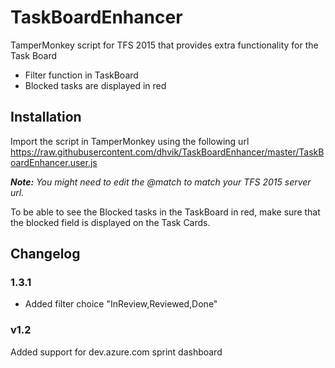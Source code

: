 # TaskBoardEnhancer
TamperMonkey script for TFS 2015 that provides extra functionality for the Task Board

* Filter function in TaskBoard
* Blocked tasks are displayed in red

## Installation
Import the script in TamperMonkey using the following url
<https://raw.githubusercontent.com/dhvik/TaskBoardEnhancer/master/TaskBoardEnhancer.user.js>

_**Note:** You might need to edit the @match to match your TFS 2015 server url._

To be able to see the Blocked tasks in the TaskBoard in red, make sure that the blocked field is displayed on the Task Cards.

## Changelog

### 1.3.1
* Added filter choice "InReview,Reviewed,Done"

### v1.2
Added support for dev.azure.com sprint dashboard

